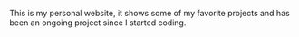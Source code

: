 This is my personal website, it shows some of my favorite projects and has been an ongoing project since I started coding. 
